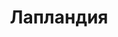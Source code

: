 ---
title: "Лапландия"
info: "Полярная ночь еще никогда<br />не была так жестока"
address: "lp.klukva.xyz"
icon: "laplandia.png"
backgroud_code: "ice"
tint: "#667893"
is_closed: false
show_address: false
sort_order: 2
---